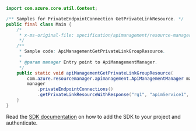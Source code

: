 ```java
import com.azure.core.util.Context;

/** Samples for PrivateEndpointConnection GetPrivateLinkResource. */
public final class Main {
    /*
     * x-ms-original-file: specification/apimanagement/resource-manager/Microsoft.ApiManagement/stable/2021-08-01/examples/ApiManagementGetPrivateLinkGroupResource.json
     */
    /**
     * Sample code: ApiManagementGetPrivateLinkGroupResource.
     *
     * @param manager Entry point to ApiManagementManager.
     */
    public static void apiManagementGetPrivateLinkGroupResource(
        com.azure.resourcemanager.apimanagement.ApiManagementManager manager) {
        manager
            .privateEndpointConnections()
            .getPrivateLinkResourceWithResponse("rg1", "apimService1", "privateLinkSubResourceName", Context.NONE);
    }
}
```

Read the [SDK documentation](https://github.com/Azure/azure-sdk-for-java/blob/azure-resourcemanager-apimanagement_1.0.0-beta.3/sdk/apimanagement/azure-resourcemanager-apimanagement/README.md) on how to add the SDK to your project and authenticate.
